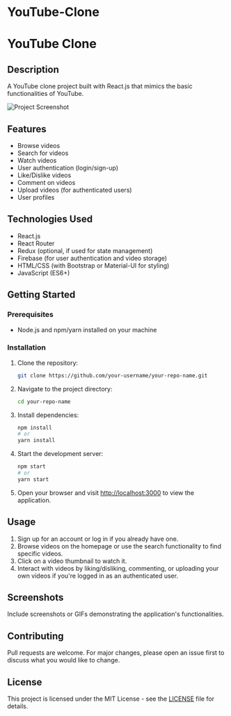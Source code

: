 # YouTube-Clone
# YouTube Clone

## Description

A YouTube clone project built with React.js that mimics the basic functionalities of YouTube.

![Project Screenshot](<screenshot_url>)

## Features

- Browse videos
- Search for videos
- Watch videos
- User authentication (login/sign-up)
- Like/Dislike videos
- Comment on videos
- Upload videos (for authenticated users)
- User profiles

## Technologies Used

- React.js
- React Router
- Redux (optional, if used for state management)
- Firebase (for user authentication and video storage)
- HTML/CSS (with Bootstrap or Material-UI for styling)
- JavaScript (ES6+)

## Getting Started

### Prerequisites

- Node.js and npm/yarn installed on your machine

### Installation

1. Clone the repository:

    ```bash
    git clone https://github.com/your-username/your-repo-name.git
    ```

2. Navigate to the project directory:

    ```bash
    cd your-repo-name
    ```

3. Install dependencies:

    ```bash
    npm install
    # or
    yarn install
    ```

4. Start the development server:

    ```bash
    npm start
    # or
    yarn start
    ```

5. Open your browser and visit [http://localhost:3000](http://localhost:3000) to view the application.

## Usage

1. Sign up for an account or log in if you already have one.
2. Browse videos on the homepage or use the search functionality to find specific videos.
3. Click on a video thumbnail to watch it.
4. Interact with videos by liking/disliking, commenting, or uploading your own videos if you're logged in as an authenticated user.

## Screenshots

Include screenshots or GIFs demonstrating the application's functionalities.

## Contributing

Pull requests are welcome. For major changes, please open an issue first to discuss what you would like to change.

## License

This project is licensed under the MIT License - see the [LICENSE](LICENSE) file for details.
